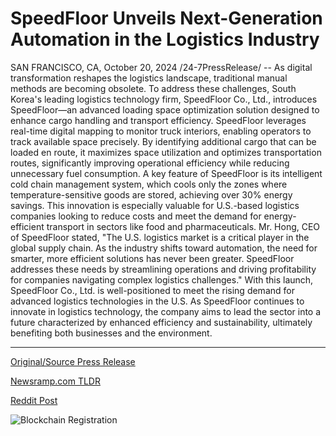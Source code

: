# SpeedFloor Unveils Next-Generation Automation in the Logistics Industry

SAN FRANCISCO, CA, October 20, 2024 /24-7PressRelease/ -- As digital transformation reshapes the logistics landscape, traditional manual methods are becoming obsolete. To address these challenges, South Korea's leading logistics technology firm, SpeedFloor Co., Ltd., introduces SpeedFloor—an advanced loading space optimization solution designed to enhance cargo handling and transport efficiency.  SpeedFloor leverages real-time digital mapping to monitor truck interiors, enabling operators to track available space precisely. By identifying additional cargo that can be loaded en route, it maximizes space utilization and optimizes transportation routes, significantly improving operational efficiency while reducing unnecessary fuel consumption.  A key feature of SpeedFloor is its intelligent cold chain management system, which cools only the zones where temperature-sensitive goods are stored, achieving over 30% energy savings. This innovation is especially valuable for U.S.-based logistics companies looking to reduce costs and meet the demand for energy-efficient transport in sectors like food and pharmaceuticals.  Mr. Hong, CEO of SpeedFloor stated, "The U.S. logistics market is a critical player in the global supply chain. As the industry shifts toward automation, the need for smarter, more efficient solutions has never been greater. SpeedFloor addresses these needs by streamlining operations and driving profitability for companies navigating complex logistics challenges." With this launch, SpeedFloor Co., Ltd. is well-positioned to meet the rising demand for advanced logistics technologies in the U.S.  As SpeedFloor continues to innovate in logistics technology, the company aims to lead the sector into a future characterized by enhanced efficiency and sustainability, ultimately benefiting both businesses and the environment. 

---

[Original/Source Press Release](https://www.24-7pressrelease.com/press-release/515409/speedfloor-unveils-next-generation-automation-in-the-logistics-industry)
                    

[Newsramp.com TLDR](https://newsramp.com/curated-news/speedfloor-co-ltd-launches-innovative-logistics-technology-to-enhance-cargo-handling-and-transport-efficiency/564695e954d08fd61bea211dc7570979) 

 



[Reddit Post](https://www.reddit.com/r/technology_press/comments/1g91d4o/speedfloor_co_ltd_launches_innovative_logistics/) 



![Blockchain Registration](https://cdn.newsramp.app/24-7PressRelease/qrcode/2410/21/neonuu56.webp)